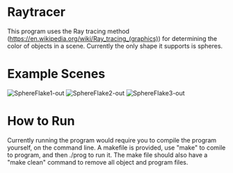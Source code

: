 # Raytracer
This program uses the Ray tracing method (https://en.wikipedia.org/wiki/Ray_tracing_(graphics)) for determining the color of objects in a scene. Currently the only shape it supports is spheres.

# Example Scenes
![SphereFlake1-out](https://user-images.githubusercontent.com/56361874/132962081-bf376a64-ecda-4455-b4d4-2ca67c62d9ad.PNG)
![SphereFlake2-out](https://user-images.githubusercontent.com/56361874/132962083-586e226b-8f49-411c-9c18-95c3d8989bc5.PNG)
![SphereFlake3-out](https://user-images.githubusercontent.com/56361874/132962084-5821dd36-b72b-4108-9bdb-fb9571c6c1f0.PNG)

# How to Run
Currently running the program would require you to compile the program yourself, on the command line. A makefile is provided, use "make" to comile to program, and then ./prog <name of file> to run it. The make file should also have a "make clean" command to remove all object and program files. 
